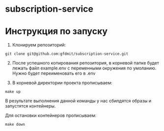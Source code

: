 # subscription-service

# Инструкция по запуску

1. Клонируем репозиторий:

`
git clone git@github.com:gfdmit/subscription-service.git
`

2. После успешного копирования репозитория, в корневой папке будет лежать файл example.env с переменными окружения по умоланию. 
Нужно будет переименовать его в .env


3. В корневой директории проекта прописываем:

`
make up
`

В результате выполнения данной команды у нас сбилдятся образы и запустятся контейнеры.

Для остановки контейнеров прописываем:

`
make down
`
